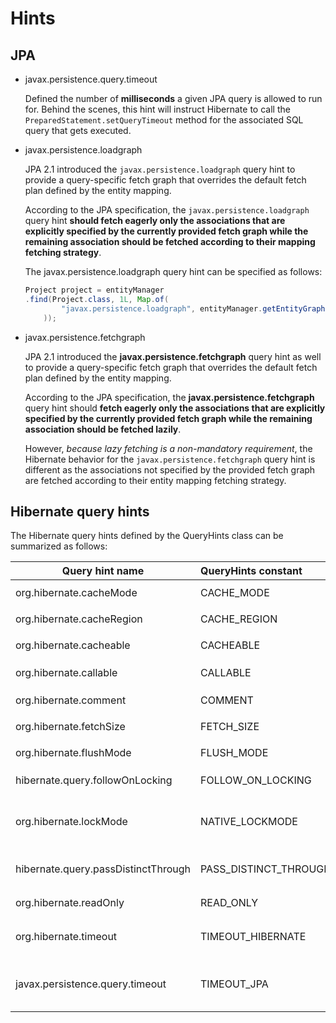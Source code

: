 # Hints


## JPA

* javax.persistence.query.timeout

    Defined the number of **milliseconds** a given JPA query is allowed to run for. Behind the scenes, this hint will instruct Hibernate to call the `PreparedStatement.setQueryTimeout` method for the associated SQL query that gets executed.


* javax.persistence.loadgraph

    JPA 2.1 introduced the `javax.persistence.loadgraph` query hint to provide a query-specific fetch graph that overrides the default fetch plan defined by the entity mapping.

    According to the JPA specification, the `javax.persistence.loadgraph` query hint **should fetch eagerly only the associations that are explicitly specified by the currently provided fetch graph while the remaining association should be fetched according to their mapping fetching strategy**.

    The javax.persistence.loadgraph query hint can be specified as follows:
    
    ```java
    Project project = entityManager
    .find(Project.class, 1L, Map.of(
            "javax.persistence.loadgraph", entityManager.getEntityGraph("Project.comments")
        ));
    ```


* javax.persistence.fetchgraph

    JPA 2.1 introduced the **javax.persistence.fetchgraph** query hint as well to provide a query-specific fetch graph that overrides the default fetch plan defined by the entity mapping.

    According to the JPA specification, the **javax.persistence.fetchgraph** query hint should **fetch eagerly only the associations that are explicitly specified by the currently provided fetch graph while the remaining association should be fetched lazily**.

    However, _because lazy fetching is a non-mandatory requirement_, the Hibernate behavior for the `javax.persistence.fetchgraph` query hint is different as the associations not specified by the provided fetch graph are fetched according to their entity mapping fetching strategy.



## Hibernate query hints

The Hibernate query hints defined by the QueryHints class can be summarized as follows:




| Query hint name                     | QueryHints constant   | Description     |
| ----------------------------------- |:--------------------- | :---------------|
| org.hibernate.cacheMode             | CACHE_MODE            | Equivalent to `org.hibernate.query.Query#setCacheMode` |
| org.hibernate.cacheRegion           | CACHE_REGION          | Equivalent to `org.hibernate.query.Query#setCacheRegion` |
| org.hibernate.cacheable             | CACHEABLE             | Equivalent to `org.hibernate.query.Query#setCacheable` |
| org.hibernate.callable              | CALLABLE              | Useful for named queries that need to be executed using a `JDBC CallableStatement` |
| org.hibernate.comment               | COMMENT               | Equivalent to `org.hibernate.query.Query#setComment` |
| org.hibernate.fetchSize             | FETCH_SIZE            | Equivalent to `org.hibernate.query.Query#setFetchSize` |
| org.hibernate.flushMode             | FLUSH_MODE	          | Equivalent to `org.hibernate.query.Query#setFlushMode` |
| hibernate.query.followOnLocking     | FOLLOW_ON_LOCKING     | Override the `Dialect#useFollowOnLocking` setting |
| org.hibernate.lockMode              | NATIVE_LOCKMODE       | Specify a custom `javax.persistence.LockModeType` or` org.hibernate.LockMode` for the current query |
| hibernate.query.passDistinctThrough | PASS_DISTINCT_THROUGH | Prevent the JPQL or Criteria API `DISTINCT` keyword from being passed to the SQL query |
| org.hibernate.readOnly              | READ_ONLY             | Equivalent to `org.hibernate.query.Query#setReadOnly` |
| org.hibernate.timeout               | TIMEOUT_HIBERNATE     | Equivalent to `org.hibernate.query.Query#setTimeout`. The timout value is specified in seconds. |
| javax.persistence.query.timeout     | TIMEOUT_JPA           | Equivalent to org.hibernate.query.Query#setReadOnly. The timout value is specified in milliseconds. |

